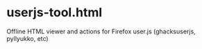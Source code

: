 # userjs-tool.html
Offline HTML viewer and actions for Firefox user.js (ghacksuserjs, pyllyukko, etc)

